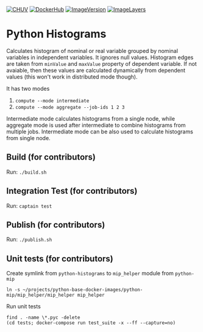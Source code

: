 [![CHUV](https://img.shields.io/badge/CHUV-LREN-AF4C64.svg)](https://www.unil.ch/lren/en/home.html) [![DockerHub](https://img.shields.io/badge/docker-hbpmip%2Fpython--histograms-008bb8.svg)](https://hub.docker.com/r/hbpmip/python-histograms/)
[![ImageVersion](https://images.microbadger.com/badges/version/hbpmip/python-histograms.svg)](https://hub.docker.com/r/hbpmip/python-histograms/tags "hbpmip/python-histograms image tags")
[![ImageLayers](https://images.microbadger.com/badges/image/hbpmip/python-histograms.svg)](https://microbadger.com/#/images/hbpmip/python-histograms "hbpmip/python-histograms on microbadger")

# Python Histograms

Calculates histogram of nominal or real variable grouped by nominal variables in independent variables. It ignores
null values. Histogram edges are taken from `minValue` and `maxValue` property of dependent variable. If not avaiable,
then these values are calculated dynamically from dependent values (this won't work in distributed mode though).

It has two modes

1. `compute --mode intermediate`
2. `compute --mode aggregate --job-ids 1 2 3`

Intermediate mode calculates histograms from a single node, while aggregate mode is used after intermediate to
combine histograms from multiple jobs. Intermediate mode can be also used to calculate histograms from single node.


## Build (for contributors)

Run: `./build.sh`


## Integration Test (for contributors)

Run: `captain test`


## Publish (for contributors)

Run: `./publish.sh`


## Unit tests (for contributors)

Create symlink from `python-histograms` to `mip_helper` module from `python-mip`
```
ln -s ~/projects/python-base-docker-images/python-mip/mip_helper/mip_helper mip_helper
```
Run unit tests
```
find . -name \*.pyc -delete
(cd tests; docker-compose run test_suite -x --ff --capture=no)
```
